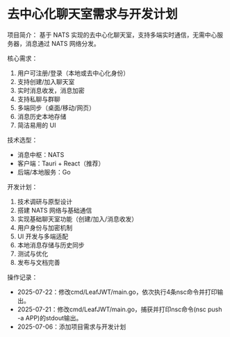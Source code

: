 # 去中心化聊天室需求与开发计划

项目简介：
基于 NATS 实现的去中心化聊天室，支持多端实时通信，无需中心服务器，消息通过 NATS 网络分发。

核心需求：

1. 用户可注册/登录（本地或去中心化身份）
2. 支持创建/加入聊天室
3. 实时消息收发，消息加密
4. 支持私聊与群聊
5. 多端同步（桌面/移动/网页）
6. 消息历史本地存储
7. 简洁易用的 UI

技术选型：

- 消息中枢：NATS
- 客户端：Tauri + React（推荐）
- 后端/本地服务：Go

开发计划：

1. 技术调研与原型设计
2. 搭建 NATS 网络与基础通信
3. 实现基础聊天室功能（创建/加入/消息收发）
4. 用户身份与加密机制
5. UI 开发与多端适配
6. 本地消息存储与历史同步
7. 测试与优化
8. 发布与文档完善



操作记录：

- 2025-07-22：修改cmd/LeafJWT/main.go，依次执行4条nsc命令并打印输出。
- 2025-07-21：修改cmd/LeafJWT/main.go，捕获并打印nsc命令(nsc push -a APP)的stdout输出。
- 2025-07-06：添加项目需求与开发计划
